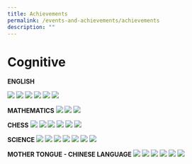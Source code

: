 ```yaml
---
title: Achievements
permalink: /events-and-achievements/achievements
description: ""
---
```

# Cognitive

**ENGLISH**

![](/images/EL%201.png)
![](/images/EL%202.png)
![](/images/EL%203.png)
![](/images/EL%204.png)
![](/images/EL%205.png)
![](/images/EL%206.png)

**MATHEMATICS**
![](/images/MA%201.png)
![](/images/MA%202.png)
![](/images/MA%203.png)

**CHESS**
![](/images/Chess%201.png)
![](/images/Chess%202.png)
![](/images/Chess%203.png)
![](/images/Chess%204.png)
![](/images/Chess%205.png)
![](/images/Chess%206.png)

**SCIENCE**
![](/images/SCI%201.png)
![](/images/SCI%202.png)
![](/images/SCI%203.png)
![](/images/SCI%204.png)
![](/images/SCI%205.png)
![](/images/SCI%206.png)
![](/images/SCI%207.png)

**MOTHER TONGUE - CHINESE LANGUAGE**
![](/images/CL%201.png)
![](/images/CL%202.png)
![](/images/CL%203.png)
![](/images/CL%204.png)
![](/images/CL%205.png)
![](/images/CL%206.png)